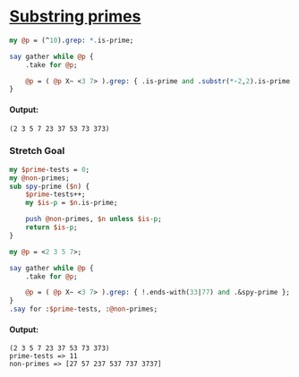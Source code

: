 [1]: https://rosettacode.org/wiki/Substring_primes

# [Substring primes][1]

```perl
my @p = (^10).grep: *.is-prime;

say gather while @p {
    .take for @p;

    @p = ( @p X~ <3 7> ).grep: { .is-prime and .substr(*-2,2).is-prime }
}
```

#### Output:
```
(2 3 5 7 23 37 53 73 373)
```


### Stretch Goal

```perl
my $prime-tests = 0;
my @non-primes;
sub spy-prime ($n) {
    $prime-tests++;
    my $is-p = $n.is-prime;

    push @non-primes, $n unless $is-p;
    return $is-p;
}

my @p = <2 3 5 7>;

say gather while @p {
    .take for @p;

    @p = ( @p X~ <3 7> ).grep: { !.ends-with(33|77) and .&spy-prime };
}
.say for :$prime-tests, :@non-primes;
```

#### Output:
```
(2 3 5 7 23 37 53 73 373)
prime-tests => 11
non-primes => [27 57 237 537 737 3737]
```
